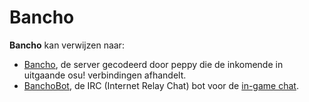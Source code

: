 # Bancho

**Bancho** kan verwijzen naar:

- [Bancho](/wiki/Glossary#bancho), de server gecodeerd door peppy die de inkomende in uitgaande osu! verbindingen afhandelt.
- [BanchoBot](/wiki/BanchoBot), de IRC (Internet Relay Chat) bot voor de [in-game chat](/wiki/Chat_Console).
